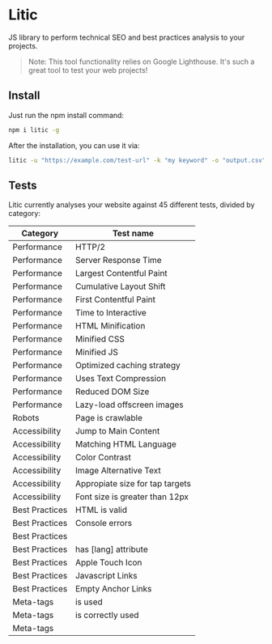 # Litic
JS library to perform technical SEO and best practices analysis to your projects.

> Note: This tool functionality relies on Google Lighthouse. It's such a great tool to test your web projects!

## Install

Just run the npm install command:

```bash
npm i litic -g
```

After the installation, you can use it via:

```bash
litic -u "https://example.com/test-url" -k "my keyword" -o "output.csv"
```

## Tests
Litic currently analyses your website against 45 different tests, divided by category:

Category|Test name
---|----
Performance | HTTP/2
Performance | Server Response Time
Performance | Largest Contentful Paint
Performance | Cumulative Layout Shift
Performance | First Contentful Paint
Performance | Time to Interactive
Performance | HTML Minification
Performance | Minified CSS
Performance | Minified JS
Performance | Optimized caching strategy
Performance | Uses Text Compression
Performance | Reduced DOM Size
Performance | Lazy-load offscreen images
Robots | Page is crawlable
Accessibility | Jump to Main Content
Accessibility | Matching HTML Language
Accessibility | Color Contrast
Accessibility | Image Alternative Text
Accessibility | Appropiate size for tap targets
Accessibility | Font size is greater than 12px
Best Practices | HTML is valid
Best Practices | Console errors
Best Practices | <!DOCTYPE html>
Best Practices | <html> has [lang] attribute
Best Practices | Apple Touch Icon
Best Practices | Javascript Links
Best Practices | Empty Anchor Links
Meta-tags | <meta charset="utf-8"> is used
Meta-tags | <meta name="viewport"> is correctly used
Meta-tags | <title> tag is present
Meta-tags | meta[name="description"]
Meta-tags | Canonical URL is defined
Meta-tags | Document has a valid hreflang
Content | Heading structure
Content | Content Width
Content | Text Readability
Content | Keywords (Text Rank)
Content | BERT Score
Security | No plain text emails
Security | HTTPS
Security | HTTPS Redirection
Security | External links use [rel="noopener"] or [rel="noreferrer"]
Security | Protect against MIME Sniffing
Security | Protect against Clickjacking
Other | Domain expiration

Each test comes with a description, and most of them will also offer you a link with more information.

## Usage

To use Litic, you can just run an analysis with `litic -u "https://your-url.com/"`. The results of this analysis will be printed on your console:

![Litic screenshot](https://user-images.githubusercontent.com/3358390/105087404-5011c900-5a92-11eb-87bc-7954584ae7f8.png)

Additionally, you can also use other parameters, such as `-o` to specify the path where you want to store the results, or `-k` to specify a keyword to run content checks against.

Short name | Long name | Description | Required
---|---|---|---
-u|--url|URL to run the tests against|Yes
-k|--keyword|Keyword to run content checks against|No
-o|--output|Output path for a CSV file with the results|No

## Smart tests
There are a few tests that rely on [Silver Diamond](https://silverdiamond.io) to execute. To use them, please register and set an environment variable named `SD_KEY` to your api key.

```bash
SD_KEY={API_KEY} litic -u "https://example.com"
```

## Roadmap
There are a lot of tests I want to include in Litic, as well as making it possible to provide a list of URLs (or even an excel with tons of URLs) and run the tests against each one of them.

## Contributions
Please, feel free to contribute to this repository, making pull requests or opening new issues.

## License
Copyright © 2021 Raúl López and contributors

Licensed under the MIT license, see LICENSE for details.
